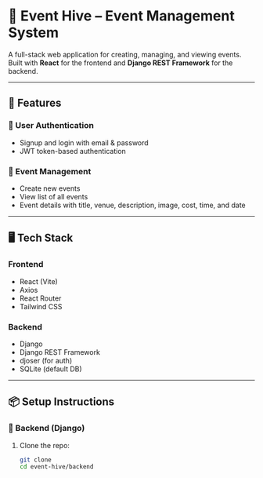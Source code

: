 # 🎉 Event Hive – Event Management System

A full-stack web application for creating, managing, and viewing events. Built with **React** for the frontend and **Django REST Framework** for the backend.

---

## 🚀 Features

### 🔐 User Authentication
- Signup and login with email & password
- JWT token-based authentication

### 📅 Event Management
- Create new events
- View list of all events
- Event details with title, venue, description, image, cost, time, and date

---

## 🖥️ Tech Stack

### Frontend
- React (Vite)
- Axios
- React Router
- Tailwind CSS

### Backend
- Django
- Django REST Framework
- djoser (for auth)
- SQLite (default DB)

---

## 📦 Setup Instructions

### 🔧 Backend (Django)

1. Clone the repo:

   ```bash
   git clone 
   cd event-hive/backend
